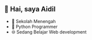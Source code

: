 ## 👋  Hai, saya Aidil

- 🏫 Sekolah Menengah
- 🐍 Python Programmer
- 🌐 Sedang Belajar Web development
